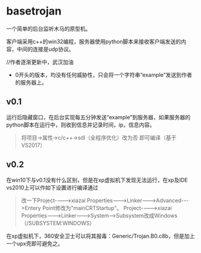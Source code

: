 # basetrojan
一个简单的后台监听木马的原型机。

客户端采用c++的win32编程，服务器使用python脚本来接收客户端发送的内容，中间的连接是udp协议。

//作者逐渐更新中，武汉加油

* 0开头的版本，均没有任何威胁性，只会将一个字符串“example”发送到作者的服务器上。

## v0.1
运行后隐藏窗口，在后台实现每五分钟发送“example”到服务器，如果服务器的python脚本在运行中，则收到信息并记录时间，ip，信息内容。
> 将项目->属性->c/c++->sdl（全程序优化）改为否 即可编译（基于VS2017）

## v0.2
在win10下与v0.1没有什么区别，但是在xp虚拟机下发现无法运行，在xp及IDE vs2010上可以作如下设置进行编译通过
> 改一下Project---->xiazai Properties--->Linker--->Advanced--->Entery Point修改为"mainCRTStartup"。
Project---->xiazai Properties--->Linker--->System-->Subsystem改成Windows（/SUBSYSTEM:WINDOWS）

在xp虚拟机下，360安全卫士可以将其报毒：Generic/Trojan.B0.c8b，但是加上一个upx壳即可避免之。

